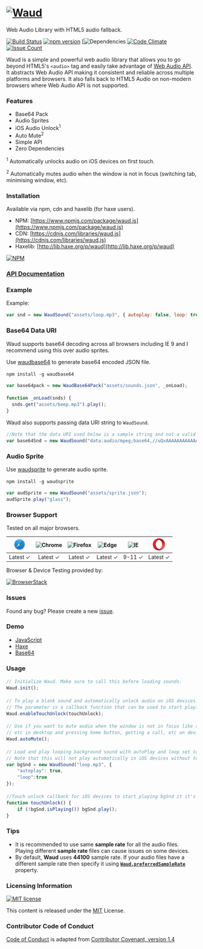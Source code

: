 # <a href="http://waudjs.com"><img class="logo" width="280" height="60" src="http://waud.github.io/images/logo/logo.png" alt="Waud"/></a>
Web Audio Library with HTML5 audio fallback.

[![Build Status](https://travis-ci.org/waud/waud.svg?branch=dev)](https://travis-ci.org/waud/waud)
[![npm version](https://badge.fury.io/js/waud.js.svg)](https://badge.fury.io/js/waud.js)
[![Dependencies](https://img.shields.io/badge/dependencies-none-green.svg)
[![Code Climate](https://codeclimate.com/github/waud/waud/badges/gpa.svg)](https://codeclimate.com/github/waud/waud)
[![Issue Count](https://codeclimate.com/github/waud/waud/badges/issue_count.svg)](https://codeclimate.com/github/waud/waud/issues)

Waud is a simple and powerful web audio library that allows you to go beyond HTML5's `<audio>` tag and easily take advantage of [Web Audio API](https://developer.mozilla.org/en-US/docs/Web/API/Web_Audio_API). It abstracts Web Audio API making it consistent and reliable across multiple platforms and browsers. It also falls back to HTML5 Audio on non-modern browsers where Web Audio API is not supported.

### Features

- Base64 Pack
- Audio Sprites
- iOS Audio Unlock<sup>1</sup>
- Auto Mute<sup>2</sup>
- Simple API
- Zero Dependencies

<sup>1</sup> Automatically unlocks audio on iOS devices on first touch.

<sup>2</sup> Automatically mutes audio when the window is not in focus (switching tab, minimising window, etc).

### Installation

Available via npm, cdn and haxelib (for haxe users).

- NPM: [https://www.npmjs.com/package/waud.js](https://www.npmjs.com/package/waud.js)
- CDN: [https://cdnjs.com/libraries/waud.js](https://cdnjs.com/libraries/waud.js)
- Haxelib: [http://lib.haxe.org/p/waud](http://lib.haxe.org/p/waud)

[![NPM](https://nodei.co/npm/waud.js.png?downloads=true&downloadRank=true)](https://www.npmjs.com/package/waud.js/)

### [API Documentation](http://waud.github.io/api/)

### Example

Example: 
```js
var snd = new WaudSound("assets/loop.mp3", { autoplay: false, loop: true, volume: 0.5, onload: playBgSound });
```

### Base64 Data URI

Waud supports base64 decoding across all browsers including IE 9 and I recommend using this over audio sprites.

Use [waudbase64](https://github.com/waud/waudbase64) to generate base64 encoded JSON file.

`npm install -g waudbase64`

```js
var base64pack = new WaudBase64Pack("assets/sounds.json", _onLoad);

function _onLoad(snds) {
  snds.get("assets/beep.mp3").play();
}
```

Waud also supports passing data URI string to `WaudSound`.

```js
//Note that the data URI used below is a sample string and not a valid sound
var base64Snd = new WaudSound("data:audio/mpeg;base64,//uQxAAAAAAAAAAAAASW5mbwAAAA8AAABEAABwpgADBwsLDxISF");
```

### Audio Sprite

Use [waudsprite](https://github.com/waud/waudsprite) to generate audio sprite.

`npm install -g waudsprite`

```js
var audSprite = new WaudSound("assets/sprite.json");
audSprite.play("glass");
```

### Browser Support

Tested on all major browsers.

| <img src="https://raw.githubusercontent.com/alrra/browser-logos/master/safari/safari_32x32.png" alt="Safari"> | <img src="https://raw.githubusercontent.com/alrra/browser-logos/master/chrome/chrome_32x32.png" alt="Chrome"> | <img src="https://raw.githubusercontent.com/alrra/browser-logos/master/firefox/firefox_32x32.png" alt="Firefox"> | <img src="https://raw.githubusercontent.com/alrra/browser-logos/master/edge/edge_32x32.png" alt="Edge"> | <img src="https://raw.githubusercontent.com/alrra/browser-logos/master/internet-explorer/internet-explorer_32x32.png" alt="IE"> | <img src="https://raw.githubusercontent.com/alrra/browser-logos/master/opera/opera_32x32.png" alt="Opera"> |
|:--:|:--:|:--:|:--:|:--:|:--:|
| Latest ✓ | Latest ✓ | Latest ✓ | Latest ✓ | 9-11 ✓ | Latest ✓ |

Browser & Device Testing provided by:

[![BrowserStack](http://waud.github.io/images/browserstack.png)](https://www.browserstack.com)

### Issues

Found any bug? Please create a new [issue](https://github.com/waud/waud/issues/new).

### Demo

- [JavaScript](http://waud.github.io/sample/js.html)
- [Haxe](http://waud.github.io/sample/)
- [Base64](http://waud.github.io/sample/base64.html)

### Usage

```js
// Initialize Waud. Make sure to call this before loading sounds.
Waud.init();

// To play a blank sound and automatically unlock audio on iOS devices.
// The parameter is a callback function that can be used to start playing sounds like background music.
Waud.enableTouchUnlock(touchUnlock);

// Use if you want to mute audio when the window is not in focus like switching tabs, minimising window, 
// etc in desktop and pressing home button, getting a call, etc on devices.
Waud.autoMute();

// Load and play looping background sound with autoPlay and loop set to true.
// Note that this will not play automatically in iOS devices without touching the screen.
var bgSnd = new WaudSound("loop.mp3", {
    "autoplay": true,
    "loop":true
});

//Touch unlock callback for iOS devices to start playing bgSnd it it's not already playing
function touchUnlock() {
    if (!bgSnd.isPlaying()) bgSnd.play();
}
```

### Tips

- It is recommended to use same **sample rate** for all the audio files. Playing different **sample rate** files can cause issues on some devices.
- By default, **Waud** uses **44100** sample rate. If your audio files have a different sample rate then specify it using [**`Waud.preferredSampleRate`**](http://waud.github.io/docs/classes/Waud.html#property_preferredSampleRate) property.

### Licensing Information

<a rel="license" href="http://opensource.org/licenses/MIT">
<img alt="MIT license" height="40" src="http://upload.wikimedia.org/wikipedia/commons/c/c3/License_icon-mit.svg" /></a>

This content is released under the [MIT](http://opensource.org/licenses/MIT) License.

### Contributor Code of Conduct ###

[Code of Conduct](https://github.com/CoralineAda/contributor_covenant) is adapted from [Contributor Covenant, version 1.4](http://contributor-covenant.org/version/1/4)
